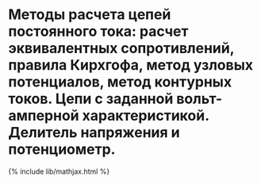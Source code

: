 # Методы расчета цепей постоянного тока: расчет эквивалентных сопротивлений, правила Кирхгофа, метод узловых потенциалов, метод контурных токов. Цепи с заданной вольт-амперной характеристикой. Делитель напряжения и потенциометр.

{% include lib/mathjax.html %}

